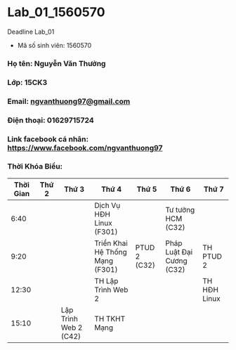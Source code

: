 # Lab_01_1560570
Deadline Lab_01
* Mã số sinh viên: 1560570
### Họ tên: Nguyễn Văn Thưởng
### Lớp: 15CK3
### Email: ngvanthuong97@gmail.com
### Điện thoại: 01629715724
### Link facebook cá nhân: https://www.facebook.com/ngvanthuong97
### Thời Khóa Biểu:
Thời Gian | Thứ 2 | Thứ 3 | Thứ 4 | Thứ 5 | Thứ 6  | Thứ 7
--------- | ----- | ----- | ----- | ----- | ----- | -----
6:40 | | | Dịch Vụ HĐH Linux (F301) | | Tư tưởng HCM (C32) | |
9:20 | | | Triển Khai Hệ Thống Mạng (F301) | PTUD 2 (C32) | Pháp Luật Đại Cương (C32) | TH PTUD 2
12:30 | | | TH Lập Trình Web 2 | | | TH HĐH Linux
15:10 | | Lập Trình Web 2 (C42) | TH TKHT Mạng | | |  |
